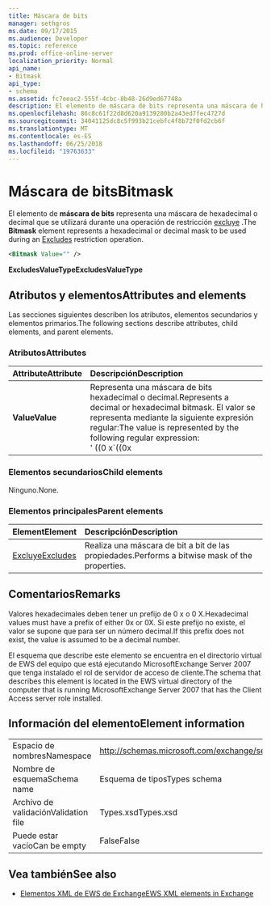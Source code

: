 ```yaml
---
title: Máscara de bits
manager: sethgros
ms.date: 09/17/2015
ms.audience: Developer
ms.topic: reference
ms.prod: office-online-server
localization_priority: Normal
api_name:
- Bitmask
api_type:
- schema
ms.assetid: fc7eeac2-555f-4cbc-8b48-26d9ed67748a
description: El elemento de máscara de bits representa una máscara de hexadecimal o decimal que se utilizará durante una operación de restricción excluye.
ms.openlocfilehash: 86c8c61f22d8d620a9139280b2a43ed7fec4727d
ms.sourcegitcommit: 34041125dc8c5f993b21cebfc4f8b72f0fd2cb6f
ms.translationtype: MT
ms.contentlocale: es-ES
ms.lasthandoff: 06/25/2018
ms.locfileid: "19763633"
---
```

# <a name="bitmask"></a><span data-ttu-id="95714-103">Máscara de bits</span><span class="sxs-lookup"><span data-stu-id="95714-103">Bitmask</span></span>

<span data-ttu-id="95714-104">El elemento de **máscara de bits** representa una máscara de hexadecimal o decimal que se utilizará durante una operación de restricción [excluye](excludes.md) .</span><span class="sxs-lookup"><span data-stu-id="95714-104">The **Bitmask** element represents a hexadecimal or decimal mask to be used during an [Excludes](excludes.md) restriction operation.</span></span> 
  
```xml
<Bitmask Value="" />
```

<span data-ttu-id="95714-105">**ExcludesValueType**</span><span class="sxs-lookup"><span data-stu-id="95714-105">**ExcludesValueType**</span></span>

## <a name="attributes-and-elements"></a><span data-ttu-id="95714-106">Atributos y elementos</span><span class="sxs-lookup"><span data-stu-id="95714-106">Attributes and elements</span></span>

<span data-ttu-id="95714-107">Las secciones siguientes describen los atributos, elementos secundarios y elementos primarios.</span><span class="sxs-lookup"><span data-stu-id="95714-107">The following sections describe attributes, child elements, and parent elements.</span></span>
  
### <a name="attributes"></a><span data-ttu-id="95714-108">Atributos</span><span class="sxs-lookup"><span data-stu-id="95714-108">Attributes</span></span>

|<span data-ttu-id="95714-109">**Attribute**</span><span class="sxs-lookup"><span data-stu-id="95714-109">**Attribute**</span></span>|<span data-ttu-id="95714-110">**Descripción**</span><span class="sxs-lookup"><span data-stu-id="95714-110">**Description**</span></span>|
|:-----|:-----|
|<span data-ttu-id="95714-111">**Value**</span><span class="sxs-lookup"><span data-stu-id="95714-111">**Value**</span></span> | <span data-ttu-id="95714-112">Representa una máscara de bits hexadecimal o decimal.</span><span class="sxs-lookup"><span data-stu-id="95714-112">Represents a decimal or hexadecimal bitmask.</span></span> <span data-ttu-id="95714-113">El valor se representa mediante la siguiente expresión regular:</span><span class="sxs-lookup"><span data-stu-id="95714-113">The value is represented by the following regular expression:</span></span><br/><span data-ttu-id="95714-114">' ((0 x</span><span class="sxs-lookup"><span data-stu-id="95714-114">\`((0x</span></span>|<span data-ttu-id="95714-115">0x)[0-9a-fA-f]\*)</span><span class="sxs-lookup"><span data-stu-id="95714-115">0X)[0-9A-Fa-f]\*)</span></span>|<span data-ttu-id="95714-116">([0-9] \*)'.</span><span class="sxs-lookup"><span data-stu-id="95714-116">([0-9]\*)\`.</span></span><br/><br/><span data-ttu-id="95714-117">Los siguientes son ejemplos de valores hexadecimales para este atributo:</span><span class="sxs-lookup"><span data-stu-id="95714-117">The following are examples of hexadecimal values for this attribute:</span></span><br/><span data-ttu-id="95714-118">-0x12AF</span><span class="sxs-lookup"><span data-stu-id="95714-118">- 0x12AF</span></span><br/><span data-ttu-id="95714-119">-0X334AE</span><span class="sxs-lookup"><span data-stu-id="95714-119">- 0X334AE</span></span><br/><br/><span data-ttu-id="95714-120">Los siguientes son ejemplos de valores decimales para este atributo:</span><span class="sxs-lookup"><span data-stu-id="95714-120">The following are examples of decimal values for this attribute:</span></span><br/><span data-ttu-id="95714-121">-10</span><span class="sxs-lookup"><span data-stu-id="95714-121">- 10</span></span><br/><span data-ttu-id="95714-122">-255</span><span class="sxs-lookup"><span data-stu-id="95714-122">- 255</span></span><br/><span data-ttu-id="95714-123">-4562</span><span class="sxs-lookup"><span data-stu-id="95714-123">- 4562</span></span> |
   
### <a name="child-elements"></a><span data-ttu-id="95714-124">Elementos secundarios</span><span class="sxs-lookup"><span data-stu-id="95714-124">Child elements</span></span>

<span data-ttu-id="95714-125">Ninguno.</span><span class="sxs-lookup"><span data-stu-id="95714-125">None.</span></span>
  
### <a name="parent-elements"></a><span data-ttu-id="95714-126">Elementos principales</span><span class="sxs-lookup"><span data-stu-id="95714-126">Parent elements</span></span>

|<span data-ttu-id="95714-127">**Element**</span><span class="sxs-lookup"><span data-stu-id="95714-127">**Element**</span></span>|<span data-ttu-id="95714-128">**Descripción**</span><span class="sxs-lookup"><span data-stu-id="95714-128">**Description**</span></span>|
|:-----|:-----|
|[<span data-ttu-id="95714-129">Excluye</span><span class="sxs-lookup"><span data-stu-id="95714-129">Excludes</span></span>](excludes.md) <br/> |<span data-ttu-id="95714-130">Realiza una máscara de bit a bit de las propiedades.</span><span class="sxs-lookup"><span data-stu-id="95714-130">Performs a bitwise mask of the properties.</span></span>  <br/> |
   
## <a name="remarks"></a><span data-ttu-id="95714-131">Comentarios</span><span class="sxs-lookup"><span data-stu-id="95714-131">Remarks</span></span>

<span data-ttu-id="95714-132">Valores hexadecimales deben tener un prefijo de 0 x o 0 X.</span><span class="sxs-lookup"><span data-stu-id="95714-132">Hexadecimal values must have a prefix of either 0x or 0X.</span></span> <span data-ttu-id="95714-133">Si este prefijo no existe, el valor se supone que para ser un número decimal.</span><span class="sxs-lookup"><span data-stu-id="95714-133">If this prefix does not exist, the value is assumed to be a decimal number.</span></span>
  
<span data-ttu-id="95714-134">El esquema que describe este elemento se encuentra en el directorio virtual de EWS del equipo que está ejecutando MicrosoftExchange Server 2007 que tenga instalado el rol de servidor de acceso de cliente.</span><span class="sxs-lookup"><span data-stu-id="95714-134">The schema that describes this element is located in the EWS virtual directory of the computer that is running MicrosoftExchange Server 2007 that has the Client Access server role installed.</span></span>
  
## <a name="element-information"></a><span data-ttu-id="95714-135">Información del elemento</span><span class="sxs-lookup"><span data-stu-id="95714-135">Element information</span></span>

|||
|:-----|:-----|
|<span data-ttu-id="95714-136">Espacio de nombres</span><span class="sxs-lookup"><span data-stu-id="95714-136">Namespace</span></span>  <br/> |http://schemas.microsoft.com/exchange/services/2006/types  <br/> |
|<span data-ttu-id="95714-137">Nombre de esquema</span><span class="sxs-lookup"><span data-stu-id="95714-137">Schema name</span></span>  <br/> |<span data-ttu-id="95714-138">Esquema de tipos</span><span class="sxs-lookup"><span data-stu-id="95714-138">Types schema</span></span>  <br/> |
|<span data-ttu-id="95714-139">Archivo de validación</span><span class="sxs-lookup"><span data-stu-id="95714-139">Validation file</span></span>  <br/> |<span data-ttu-id="95714-140">Types.xsd</span><span class="sxs-lookup"><span data-stu-id="95714-140">Types.xsd</span></span>  <br/> |
|<span data-ttu-id="95714-141">Puede estar vacío</span><span class="sxs-lookup"><span data-stu-id="95714-141">Can be empty</span></span>  <br/> |<span data-ttu-id="95714-142">False</span><span class="sxs-lookup"><span data-stu-id="95714-142">False</span></span>  <br/> |
   
## <a name="see-also"></a><span data-ttu-id="95714-143">Vea también</span><span class="sxs-lookup"><span data-stu-id="95714-143">See also</span></span>

- [<span data-ttu-id="95714-144">Elementos XML de EWS de Exchange</span><span class="sxs-lookup"><span data-stu-id="95714-144">EWS XML elements in Exchange</span></span>](ews-xml-elements-in-exchange.md)

